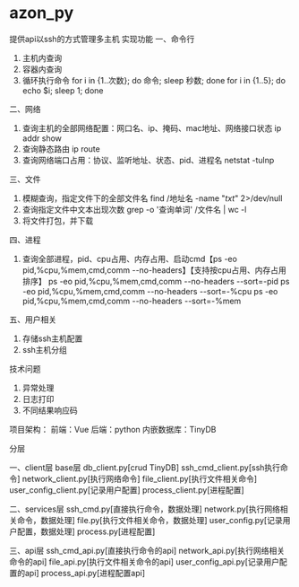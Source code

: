 # azon_py
提供api以ssh的方式管理多主机
实现功能
一、命令行
1. 主机内查询
2. 容器内查询
3. 循环执行命令
for i in {1..次数}; do 命令; sleep 秒数; done
for i in {1..5}; do echo $i; sleep 1; done

二、网络
1. 查询主机的全部网络配置：网口名、ip、掩码、mac地址、网络接口状态
ip addr show
2. 查询静态路由
ip route
3. 查询网络端口占用：协议、监听地址、状态、pid、进程名
netstat -tulnp

三、文件
1. 模糊查询，指定文件下的全部文件名
find /地址名 -name "*txt*" 2>/dev/null
2. 查询指定文件中文本出现次数
grep -o '查询单词' /文件名 | wc -l
3. 将文件打包，并下载

四、进程
1. 查询全部进程，pid、cpu占用、内存占用、启动cmd【ps -eo pid,%cpu,%mem,cmd,comm --no-headers】【支持按cpu占用、内存占用排序】
ps -eo pid,%cpu,%mem,cmd,comm --no-headers --sort=-pid
ps -eo pid,%cpu,%mem,cmd,comm --no-headers --sort=-%cpu
ps -eo pid,%cpu,%mem,cmd,comm --no-headers --sort=-%mem


五、用户相关
1. 存储ssh主机配置
2. ssh主机分组

技术问题
1. 异常处理
2. 日志打印
3. 不同结果响应码


项目架构：
    前端：Vue
    后端：python
    内嵌数据库：TinyDB

分层

一、client层
base层
    db_client.py[crud TinyDB]
    ssh_cmd_client.py[ssh执行命令]
network_client.py[执行网络命令]
file_client.py[执行文件相关命令]
user_config_client.py[记录用户配置]
process_client.py[进程配置]

二、services层
ssh_cmd.py[直接执行命令，数据处理]
network.py[执行网络相关命令，数据处理]
file.py[执行文件相关命令，数据处理]
user_config.py[记录用户配置，数据处理]
process.py[进程配置]

三、api层
ssh_cmd_api.py[直接执行命令的api]
network_api.py[执行网络相关命令的api]
file_api.py[执行文件相关命令的api]
user_config_api.py[记录用户配置的api]
process_api.py[进程配置api]
